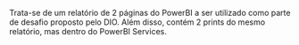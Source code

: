 Trata-se de um relatório de 2 páginas do PowerBI a ser utilizado como parte de desafio proposto pelo DIO. Além disso, contém 2 prints do mesmo relatório, mas dentro do PowerBI Services.
